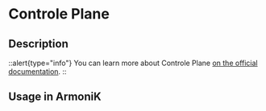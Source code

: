 # Controle Plane

## Description

::alert{type="info"}
You can learn more about Controle Plane [on the official documentation](https://aneoconsulting.github.io/ArmoniK.Core/).
::

## Usage in ArmoniK
